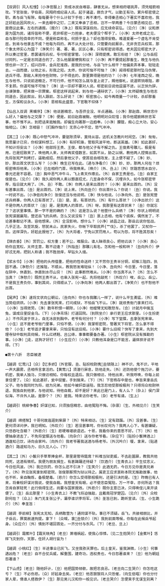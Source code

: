 <!-- { "loadSidebar": true } -->
    【双调引 风入松慢】〔小净官服上〕势成冰炭自难容，肆害无从。想来相府堪挑弄，须凭暗箭相攻。下官张俊，字伯英，凤翔府成纪县人氏。起于诸盗，颇负才气，以勤王有功，累升枢密使之职。素与岳飞有隙，每每要寻个什么计较下手他；再不凑巧，幸得秦丞相心下著实不喜欢他，我正好趁此因风吹火，一来去眼中之钉，二来又奉承了丞相，岂不一举两善？今日蒙丞相见召，想是商议此事。左右的通报。〔报介〕〔净上〕既有深谋叔向，应无续命苌弘。〔见介〕〔净〕议和原是为国为民，诸将皆称不便，若非枢密一力担承，老夫便没个帮手了。〔小净〕太师老成之见，自与那行险侥幸的不同，便是称臣称名，何损于皇上？却也落得安稳。难道爱著一个虚名不肯受屈，到肯与他拿去不成？他每为将的，再不从大处计较，只管要向前厮杀，无非贪恋兵权耳，那个象太师实心为国？〔净笑介〕著、著、著，区区心事，只有枢密说得透。老夫因见枢密大才，所以奏过官里，悉罢诸将兵权，专付枢密掌管。〔小净〕深荷提携，敢忘衔结？〔净〕公与岳招讨同列，一定是志同道合的了，怎么他屡屡梗我和议？〔小净〕再不要提起那畜生，晚生与他仇恨也非一次了。绍兴四年，金兵犯淮西，是我的分地，与岳飞什么相干？他偏卖弄本事，轻轻走去，一战而捷，以他之长，形我之短。太师，你说可恼不可恼？〔净〕闻得枢密那时坠马伤臂，进兵不得。那敌人来抢夺些财物，少不得去的，那里算得是他的功？〔小净〕七年淮西之役，晚生与他书，只说前途粮乏，不可行师，他不知怎么就与皇上说了，赐他御札，说道转饷艰阻，卿不复顾。你道可恼不可恼？〔净〕这一宗却不要对人说。枢密前日说他逗遛不进，以乏饷为辞，台谏弹章，把来做一宗罪案。枢密这样说起来，到与他一通辩状了。〔小净〕太师疑晚生与他志同道合，因此叙出，别人跟前，怎么好说？〔净〕枢密放心，如今再商量一个计较，杀却那畜生，方保和议永久。〔小净〕恩相有此盛意，下官敢不仰体？

    【仙吕入双调 黑蟆序】〔净〕他说甚精忠，与吾侪全没、半点通融。〔小净〕那赵鼎、韩世忠什么好人？偏他与之交厚？〔净〕便是。前日赵鼎被黜，他明明对众叹惜；我令他捃摭韩世忠军事，他不惟不从，到把话来抵触我。却偏生向著那一边趋奉。〔小净〕朦胧，痴心立大功，安心恼相公。〔净〕怎相容！〔扪胸作恼介〕无奈心中不忿，怒气冲冲。

    【其二】〔小净〕既心中怒气冲冲，要驱除须早，莫待从容。这机关怎教片时闲空。〔净〕匆匆，我思量计已穷，你权谋料想工。〔小净〕有好机锋，管取风波平地，断送英雄。〔净〕如此甚好，不知计将安出？〔小净〕他部将王贵、王俊，都与他父子有不解之仇。王俊素号雕儿，极是有用，已是招致来了。唤他两人来，太师再奖借数言，如其不从，胁之以祸，教他两人捏情出首。先将张宪严刑拷打，逼勒成招，然后拿他父子，使其徒自相攻发，主上便不疑了。〔净〕妙、妙，那出首文状怎么写？〔小净〕晚生已写在此。〔递与净看介〕〔净〕妙、妙，那两人何在？烦枢密唤将他来。〔小净〕已在相府门首，待我唤来。〔唤介〕〔外、丑上〕〔外〕世路悠悠水自分，春光还是不容君。〔丑〕胸中恶气冲牛斗，飞上青天作瘴云。〔外〕自家王贵是也。〔丑〕自家王俊是也。〔见介〕〔净〕我久闻你两人素以戆直招尤，几至身命不保，沉埋许久，如今张枢密举荐，指日就大用了。〔外、丑〕不敢。〔净〕你两人是来出首的？〔小净〕是来出首的。〔外〕没有甚事出首。〔丑〕是出首的。〔净〕说上来。〔外向丑介〕你出首什么？你说！〔丑〕你说。我一时说不出。〔小净低向净介〕张俊还没与他说明。〔净〕快与他说。〔小净向外、丑〕是张宪营还兵柄事，你两人已有首状了。〔丑〕是、是，有首状的。〔外〕有什么首状？〔小净出状介〕这不是你两人的首状？〔丑〕是，是我两人的首状。〔外〕呀，我那里有这首状来？〔丑〕你就忘了？这状里事情，那一字不是的确的？〔外〕这是怎么说？他营什么兵柄？〔净〕你状上明明说张宪谋据襄阳，营还岳飞的兵柄，怎么又说没有？〔丑〕禀上丞相，他有个痰疾，偶然发了，不论甚事都记不清，容他想来。〔外〕全没影响，想什么？〔小净〕颍昌之战，那岳云说你怯战，几乎正法，及至凯旋，怒犹未止。民家失火，你帐下卒取民芦{艹伐}，杀了他罢了，又杖你一百。这样深仇，好趁此报他了。〔外〕为大将者，宁免以赏罚用人，苟以为怨，将不胜其怨矣！

    【锦衣香】〔外〕赏罚公，权方重；若不公，难服众。谁人昧得良心，把他讥讽？〔小净〕良心劝你且宽松，太师主意，敢不迎逢？〔外指丑〕那雕儿有名，怎和他一般和哄？〔丑向外介〕伊好忒无用，把别人称诵；我不胜技痒，早钻头入缝。

    【浆水令】〔小净〕把他的头颅借重，把他的性命送终！又不劳你王贵半分铜，却推三阻四，执固不通。〔净怒介〕还推阻，不顺从，教我怒发难轻纵！〔小净、丑向外〕今日里，今日里，落在阱中，休直到，休直到水尽山穷！〔外〕此事断然难从。〔小净〕你当真不从？〔外〕怎么不当真？〔净怒介〕既然王贵不从，也串入张宪一起，先将他敲死！〔外叹介〕唉，岳公、岳公，不是我王贵负你，事到其间，只得顺从了。〔小净向净〕他两人都出首了。〔净笑介〕也不愁他不出首。

    【尾声】〔净〕速将文状向公朝讼，〔丑向外〕你也与我雕儿一样了，说什么平生勇猛，〔外〕难当势焰烘烘。〔小净〕先去拿张宪来，打问成狱，不怕岳飞不认。〔净〕就烦贵衙门拿来打问。〔小净〕当得效劳。〔净〕数年积恨一朝除，〔小净〕他螳臂无知敢怒车。〔合〕计就月中擒玉兔，谋成日里捉金乌。〔下〕〔小净吊场〕打道回院。〔到院坐介〕承行吏王应求那里。〔小生扮吏上〕不作风波于世上，自无冰炭到胸中。老爷有何分付？〔小净〕写下堂牒，去拿张宪来审。〔小生〕这不是老爷衙门里事，只怕不便。〔小净〕我掌枢密院，管著天下将官，怎么拿不得他？〔小生〕老爷适才要拿来审，只怕没有这旧规。〔小净〕要什么旧规？快写了拿来，先到大理寺狱中取刑具伺候，什么红绣鞋、吕公绦，事事都要备办著。〔小生〕枢密院从没有推勘的事。〔小净〕走，这狗才好打！〔小生应介〕〔小净〕只教他浑身是口不能言，遍体排牙说不得。〔下〕

    ●第十八折  忠臣被逮

    【越调 忆莺儿】〔众〕【忆多娇】〔外官服，丑、贴扮校尉携丑锁随上〕神不识，鬼不识，平地一声大霹雳，丞相传言拿活的。【黄莺儿】须潜行屏息，防他走失。〔外〕还防他使个拖刀计，要机密，我单人独马，只做访相知。你每权且退后。我只做相访，待他出来，听我呼唤，你每上前拿住便了。〔众〕如此甚好，瓮中捉鳖，手到擒来。〔下〕〔外〕下官杨存中是也，奉旨来拿岳氏父子。他与我同时为将，结为兄弟。他如今被奸臣诬陷，我怎忍他受那般极刑？只得将众校尉哄退，我独自到他家，与他说知，待他自裁，却不是好？来此已是门上，有人么？〔杂上〕侯门深似海，不许外人敲。是那个？〔外〕是我。特来访你老爷。〔杂〕老爷有请。〔生上〕

    【越调引 桃柳争春】奸谋已知，只须独信精忠，由他冤陷不悔。〔杂禀〕〔生、外相见介〕〔生笑介〕

    【越调 绵搭絮】十哥何故迤逦到柴扉？〔外〕特来相访。〔生〕定有跷蹊。〔外〕没甚事。〔生〕更何须详问伊，我已明知。〔外叹介〕〔生〕若没甚事呵，你长叹何为？我两人心下，有甚嫌疑，只恁吞吐含糊？〔外悲介〕〔生〕悲哽难堪欲语迟。十哥，我看你来的意思不好。〔下〕〔外〕他便抽身进去了，不免将堂牒送与他看。〔向杂介〕送与你老爷看。〔杂应下〕〔贴扮小鬟捧酒上〕酒逢知己饮，诗向会家吟。〔向外介〕我老爷著我送酒与杨老爷。〔外沉吟介〕嗄，拿来，〔贴递酒介〕路遥知马力，日久见人心。〔下〕

    【其二】〔外〕小鬟只手草草捧金杯，那里是管待筵席？料难当狱吏威，不去赴圜扉，教我共他同死，这酒有微机。我便为朋友捐生，有甚踌躇还待疑？〔饮酒介〕〔生青衣上〕平生仗忠义，今日任风波。〔外〕我已饮药，你怎么还不引决？〔生笑介〕此酒无药，今日方见你是真兄弟了。〔外〕昨见张宪拿到枢密院，张俊那厮预为狱以待之。属吏王应求禀称本院无推勘故事，他也不听，亲自鞠炼，备极楚毒。〔悲介〕你怎么受得那般极刑，还是引决的是。〔生〕昨晚已有人来，将秦桧奸谋对我说，使我自裁。我想皇天有眼，必不使忠臣冤陷，万一不幸，亦何所逃？我怎肯自家轻死！此行倘得生还，尚要与国家报效。〔外悲介〕既你主意已决，只得唤侄儿来开读便了。〔生〕岳云那里？〔小生青衣上〕不教飞将迫强敌，且戴南冠学楚囚。〔见介〕〔外〕众校尉何在？〔众上〕朱门无复张公子，灞亭谁识李将军。〔外〕圣旨已到，跪听宣读。〔生、小生跪介〕〔外〕奉圣旨：

    【越调 亭前柳】张宪太无知，兵柄敢营为！通同谋不轨，事已不须疑。岳飞，共彼相朋比，并子岳云，罪莫赦速拘提。拿下！〔众喊，拿丑锁介〕〔外〕我到前面等候，你每在此候岳爷起身。〔众应介〕〔外〕情到不堪回首处，一齐分付与东风。〔下〕〔老旦、旦上〕

    【越调引 霜蕉叶】【霜天晓角】〔老旦〕萧墙祸起，使我心惊悸。〔见二生抱哭介〕【金蕉叶】恁样飞灾到你，天那，任奸人胡行妄为！

    【越调 小桃红】〔生〕半途事业已灰飞，又坐我弥天罪也。后土皇天，鉴我渊微，〔小生〕何事遇凶危？〔老旦〕自不合仗兵威，解重围，建奇功，违权贵也，今日怨著谁来？〔旦〕他为朝廷怨著谁？

    【下山虎】〔老旦〕随他奸计，〔旦〕他把国势倾欹，故把忠良忌。〔老旦向二生哭介〕你怎吃这亏？〔生〕不必伤悲。〔众〕好起身去矣。〔老旦〕他恶狠狠将人只恁催，〔向生低唱〕你也分付家人辈，倩谁人搭救伊？〔生〕那见男儿汉和你一般见识。〔老旦哭介〕怎便束手无谋生别离？

